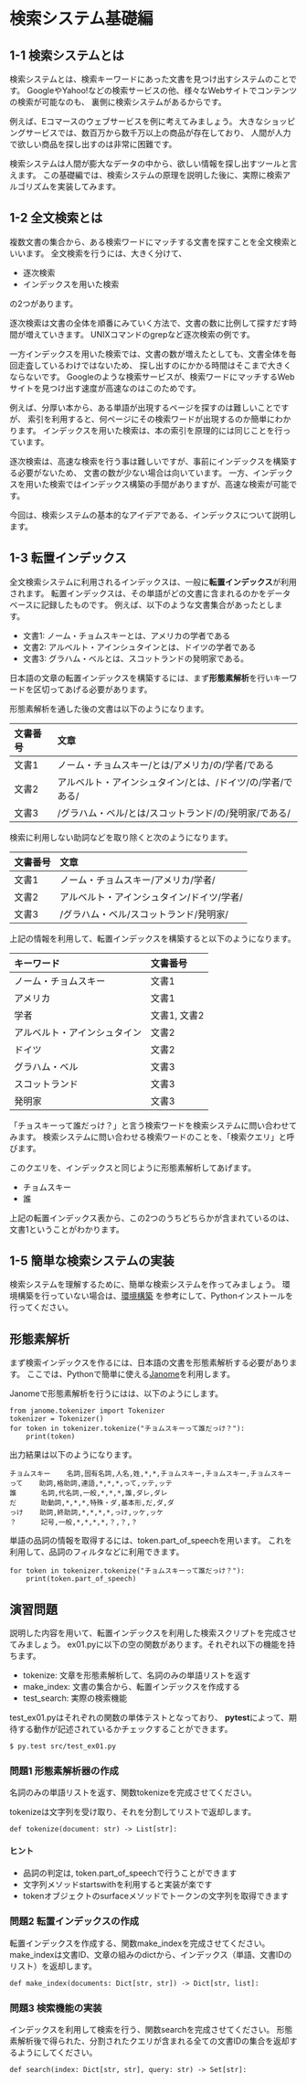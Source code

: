 # 検索システム基礎編

## 1-1 検索システムとは
検索システムとは、検索キーワードにあった文書を見つけ出すシステムのことです。
GoogleやYahoo!などの検索サービスの他、様々なWebサイトでコンテンツの検索が可能なのも、
裏側に検索システムがあるからです。

例えば、Eコマースのウェブサービスを例に考えてみましょう。
大きなショッピングサービスでは、数百万から数千万以上の商品が存在しており、
人間が人力で欲しい商品を探し出すのは非常に困難です。

検索システムは人間が膨大なデータの中から、欲しい情報を探し出すツールと言えます。
この基礎編では、検索システムの原理を説明した後に、実際に検索アルゴリズムを実装してみます。

## 1-2 全文検索とは
複数文書の集合から、ある検索ワードにマッチする文書を探すことを全文検索といいます。
全文検索を行うには、大きく分けて、

+ 逐次検索
+ インデックスを用いた検索

の2つがあります。

逐次検索は文書の全体を順番にみていく方法で、文書の数に比例して探すだす時間が増えていきます。
UNIXコマンドのgrepなど逐次検索の例です。

一方インデックスを用いた検索では、文書の数が増えたとしても、文書全体を毎回走査しているわけではないため、
探し出すのにかかる時間はそこまで大きくならないです。
Googleのような検索サービスが、検索ワードにマッチするWebサイトを見つけ出す速度が高速なのはこのためです。

例えば、分厚い本から、ある単語が出現するページを探すのは難しいことですが、
索引を利用すると、何ページにその検索ワードが出現するのか簡単にわかります。
インデックスを用いた検索は、本の索引を原理的には同じことを行っています。

逐次検索は、高速な検索を行う事は難しいですが、事前にインデックスを構築する必要がないため、
文書の数が少ない場合は向いています。
一方、インデックスを用いた検索ではインデックス構築の手間がありますが、高速な検索が可能です。

今回は、検索システムの基本的なアイデアである、インデックスについて説明します。

## 1-3 転置インデックス
全文検索システムに利用されるインデックスは、一般に**転置インデックス**が利用されます。
転置インデックスは、その単語がどの文書に含まれるのかをデータベースに記録したものです。
例えば、以下のような文書集合があったとします。

* 文書1: ノーム・チョムスキーとは、アメリカの学者である
* 文書2: アルベルト・アインシュタインとは、ドイツの学者である
* 文書3: グラハム・ベルとは、スコットランドの発明家である。

日本語の文章の転置インデックスを構築するには、まず**形態素解析**を行いキーワードを区切ってあげる必要があります。

形態素解析を通した後の文書は以下のようになります。

| 文書番号 | 文章 | 
|:---|:---|
| 文書1 | ノーム・チョムスキー/とは/アメリカ/の/学者/である | 
| 文書2 | アルベルト・アインシュタイン/とは、/ドイツ/の/学者/である/ |
| 文書3 | /グラハム・ベル/とは/スコットランド/の/発明家/である/ |

検索に利用しない助詞などを取り除くと次のようになります。

| 文書番号 | 文章 | 
|:---|:---|
| 文書1 | ノーム・チョムスキー/アメリカ/学者/ |
| 文書2 | アルベルト・アインシュタイン/ドイツ/学者/ |
| 文書3 | /グラハム・ベル/スコットランド/発明家/ |

上記の情報を利用して、転置インデックスを構築すると以下のようになります。

|キーワード | 文書番号 |
|:---|:---|
| ノーム・チョムスキー | 文書1 |
| アメリカ | 文書1 |
| 学者 | 文書1, 文書2 |
| アルベルト・アインシュタイン| 文書2 |
| ドイツ | 文書2 | 
| グラハム・ベル | 文書3 |
| スコットランド | 文書3 |
| 発明家 | 文書3 |

「チョスキーって誰だっけ？」と言う検索ワードを検索システムに問い合わせてみます。
検索システムに問い合わせる検索ワードのことを、「検索クエリ」と呼びます。

このクエリを、インデックスと同じように形態素解析してあげます。

* チョムスキー
* 誰

上記の転置インデックス表から、この2つのうちどちらかが含まれているのは、文書1ということがわかります。


## 1-5 簡単な検索システムの実装 
検索システムを理解するために、簡単な検索システムを作ってみましょう。
環境構築を行っていない場合は、[環境構築](./00-環境構築.md) を参考にして、Pythonインストールを行ってください。

## 形態素解析
まず検索インデックスを作るには、日本語の文書を形態素解析する必要があります。
ここでは、Pythonで簡単に使える[Janome](https://mocobeta.github.io/janome/)を利用します。

Janomeで形態素解析を行うにはは、以下のようにします。
```
from janome.tokenizer import Tokenizer
tokenizer = Tokenizer()
for token in tokenizer.tokenize("チョムスキーって誰だっけ？"):
    print(token)
```

出力結果は以下のようになります。
```
チョムスキー    名詞,固有名詞,人名,姓,*,*,チョムスキー,チョムスキー,チョムスキー
って    助詞,格助詞,連語,*,*,*,って,ッテ,ッテ
誰      名詞,代名詞,一般,*,*,*,誰,ダレ,ダレ
だ      助動詞,*,*,*,特殊・ダ,基本形,だ,ダ,ダ
っけ    助詞,終助詞,*,*,*,*,っけ,ッケ,ッケ
？      記号,一般,*,*,*,*,？,？,？
```

単語の品詞の情報を取得するには、token.part_of_speechを用います。
これを利用して、品詞のフィルタなどに利用できます。
```
for token in tokenizer.tokenize("チョムスキーって誰だっけ？"):
    print(token.part_of_speech)
```

## 演習問題
説明した内容を用いて、転置インデックスを利用した検索スクリプトを完成させてみましょう。
ex01.pyに以下の空の関数があります。それぞれ以下の機能を持ちます。

- tokenize: 文章を形態素解析して、名詞のみの単語リストを返す
- make_index: 文書の集合から、転置インデックスを作成する
- test_search: 実際の検索機能

test_ex01.pyはそれぞれの関数の単体テストとなっており、
**pytest**によって、期待する動作が記述されているかチェックすることができます。

```
$ py.test src/test_ex01.py
```

### 問題1 形態素解析器の作成
名詞のみの単語リストを返す、関数tokenizeを完成させてください。

tokenizeは文字列を受け取り、それを分割してリストで返却します。
```
def tokenize(document: str) -> List[str]:
```

#### ヒント 
- 品詞の判定は, token.part_of_speechで行うことができます
- 文字列メソッドstartswithを利用すると実装が楽です
- tokenオブジェクトのsurfaceメソッドでトークンの文字列を取得できます


### 問題2 転置インデックスの作成
転置インデックスを作成する、関数make_indexを完成させてください。
make_indexは文書ID、文章の組みのdictから、インデックス（単語、文書IDのリスト）を返却します。
```
def make_index(documents: Dict[str, str]) -> Dict[str, list]:
```

### 問題3 検索機能の実装
インデックスを利用して検索を行う、関数searchを完成させてください。
形態素解析後で得られた、分割されたクエリが含まれる全ての文書IDの集合を返却するようにしてください。
```
def search(index: Dict[str, str], query: str) -> Set[str]:
```
